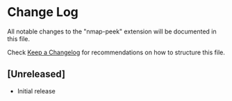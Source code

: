 # Change Log

All notable changes to the "nmap-peek" extension will be documented in this file.

Check [Keep a Changelog](http://keepachangelog.com/) for recommendations on how to structure this file.

## [Unreleased]

- Initial release